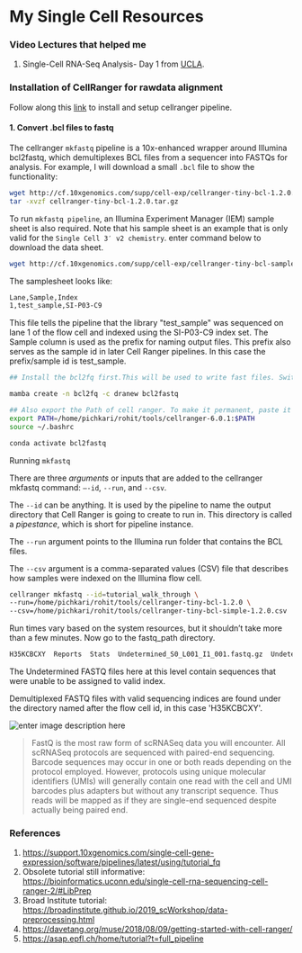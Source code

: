 # My Single Cell Resources

### Video Lectures that helped me
1. Single-Cell RNA-Seq Analysis- Day 1 from [UCLA](https://www.youtube.com/watch?v=Cn5tI2oo1l0&t=10s).



### Installation of CellRanger for rawdata alignment

Follow along this [link](https://support.10xgenomics.com/single-cell-gene-expression/software/pipelines/latest/installation) to install and setup cellranger pipeline.

#### 1. Convert .bcl files to fastq
The cellranger `mkfastq` pipeline is a 10x-enhanced wrapper around Illumina bcl2fastq, which demultiplexes BCL files from a sequencer into FASTQs for analysis. For example, I will download a small `.bcl` file to show the functionality:

```bash
wget http://cf.10xgenomics.com/supp/cell-exp/cellranger-tiny-bcl-1.2.0.tar.gz
tar -xvzf cellranger-tiny-bcl-1.2.0.tar.gz
```
To run `mkfastq pipeline`, an Illumina Experiment Manager (IEM) sample sheet is also required. Note that his sample sheet is an example that is only valid for the `Single Cell 3′ v2 chemistry`.  enter command below to download the data sheet.

```bash
wget http://cf.10xgenomics.com/supp/cell-exp/cellranger-tiny-bcl-samplesheet-1.2.0.csv
```
The samplesheet looks like:
```bash
Lane,Sample,Index
1,test_sample,SI-P03-C9
```

This file tells the pipeline that the library "test_sample" was sequenced on lane 1 of the flow cell and indexed using the SI-P03-C9 index set. The Sample column is used as the prefix for naming output files. This prefix also serves as the sample id in later Cell Ranger pipelines. In this case the prefix/sample id is test_sample.

```bash
## Install the bcl2fq first.This will be used to write fast files. Switch to this environment.

mamba create -n bcl2fq -c dranew bcl2fastq

## Also export the Path of cell ranger. To make it permanent, paste it in .bashrc and source
export PATH=/home/pichkari/rohit/tools/cellranger-6.0.1:$PATH
source ~/.bashrc

conda activate bcl2fastq
```

Running `mkfastq`

There are three  _arguments_  or inputs that are added to the  cellranger mkfastq  command:  `–-id`,  `--run`, and  `--csv`.

The  `--id`  can be anything. It is used by the pipeline to name the output directory that Cell Ranger is going to create to run in. This directory is called a  _pipestance_, which is short for pipeline instance.

The  `--run`  argument points to the Illumina run folder that contains the BCL files.

The  `--csv`  argument is a comma-separated values (CSV) file that describes how samples were indexed on the Illumina flow cell.

```bash
cellranger mkfastq --id=tutorial_walk_through \
--run=/home/pichkari/rohit/tools/cellranger-tiny-bcl-1.2.0 \
--csv=/home/pichkari/rohit/tools/cellranger-tiny-bcl-simple-1.2.0.csv
```
Run times vary based on the system resources, but it shouldn’t take more than a few minutes. Now go to the fastq_path directory.

```bash
H35KCBCXY  Reports  Stats  Undetermined_S0_L001_I1_001.fastq.gz  Undetermined_S0_L001_R1_001.fastq.gz  Undetermined_S0_L001_R2_001.fastq.gz
```
The Undetermined FASTQ files here at this level contain sequences that were unable to be assigned to valid index.

Demultiplexed FASTQ files with valid sequencing indices are found under the directory named after the flow cell id, in this case 'H35KCBCXY'.

![enter image description here](https://i.imgur.com/YuMcUUr.png)

>FastQ is the most raw form of scRNASeq data you will encounter. All scRNASeq protocols are sequenced with paired-end sequencing. Barcode sequences may occur in one or both reads depending on the protocol employed. However, protocols using unique molecular identifiers (UMIs) will generally contain one read with the cell and UMI barcodes plus adapters but without any transcript sequence. Thus reads will be mapped as if they are single-end sequenced despite actually being paired end.













### References
1. https://support.10xgenomics.com/single-cell-gene-expression/software/pipelines/latest/using/tutorial_fq
2. Obsolete tutorial still informative: https://bioinformatics.uconn.edu/single-cell-rna-sequencing-cell-ranger-2/#LibPrep
3. Broad Institute tutorial: https://broadinstitute.github.io/2019_scWorkshop/data-preprocessing.html
4. https://davetang.org/muse/2018/08/09/getting-started-with-cell-ranger/
5. https://asap.epfl.ch/home/tutorial?t=full_pipeline
